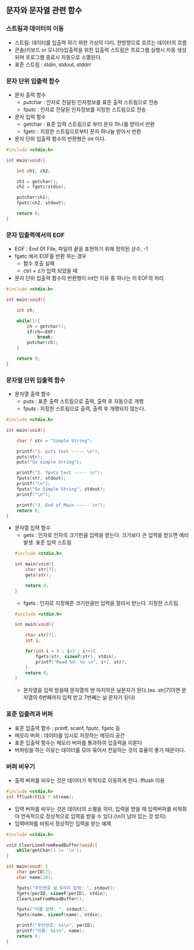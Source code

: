 ## 문자와 문자열 관련 함수

### 스트림과 데이터의 이동
- 스트림: 데이터를 입출력 하기 위한 가상의 다리, 한방향으로 흐르는 데이터의 흐름
- 콘솔(키보드 or 모니터)입출력을 위한 입출력 스트림은 프로그램 실행시 자동 생성되며 프로그램 종료시 자동으로 소멸된다.
- 표준 스트림 : stdin, stdout, stddrr

### 문자 단위 입출력 함수
- 문자 출력 함수
	- putchar : 인자로 전달된 인자정보를 표준 출력 스트림으로 전송
	- fputc : 인자로 전달된 인자정보를 지정한 스트림으로 전송
- 문자 입력 함수
	- getchar : 표준 입력 스트림으로 부터 문자 하나를 받아서 반환
	- fgetc : 지정한 스트림으로부터 문자 하나늘 받아서 반환
- 문자 단위 입출력 함수의 반환형은 int 이다.
```c
#include <stdio.h>

int main(void){

	int ch1, ch2;

	ch1 = getchar();
	ch2 = fgetc(stdin);

	putchar(ch1);
	fputc(ch2, stdout);

	return 0;
}
```

### 문자 입출력에서의 EOF
- EOF : End Of File, 파일의 끝을 표현하기 위해 정의된 상수, -1
- fgetc 에서 EOF를 반환 하는 경우
	- 함수 호출 실패
	- ctrl + z가 입력 되었을 때
- 문자 단위 입출력 함수의 반환형이 int인 이유 중 하나는 이 EOF의 처리
```c
#include <stdio.h>

int main(void){

	int ch;

	while(1){
		ch = getchar();
		if(ch==EOF)
			break;
		putchar(ch);
	}

	return 0;
}
```

### 문자열 단위 입출력 함수
- 문자열 출력 함수
	- puts : 표준 출력 스트림으로 출력, 출력 후 자동으로 개행
	- fputs : 지정한 스트림으로 출력, 출력 후 개행되지 않는다.
```c
#include <stdio.h>

int main(void){

	char * str = "Simple String";

	printf("1. puts test ----- \n");
	puts(str);
	puts("So simple String");

	printf("2. fputs test ----- \n");
	fputs(str, stdout);
	printf("\n");
	fputs("So Simple String", stdout);
	printf("\n");

	printf("3. End of Main ----- \n");
	return 0;
}
```
- 문자열 입력 함수
	- gets : 인자로 인자의 크기만큼 입력을 받는다. 크기보다 큰 입력을 받으면 에러 발생. 표준 입력 스트림
	```c
	#include <stdio.h>

	int main(void){
		char str[7];
		gets(str);

		return 0;
	}
	```
	- fgets : 인자로 지정해준 크기만큼만 입력을 잘라서 받는다. 지정한 스트림.
	```c
	#include <stdio.h>
	
	int main(void){

		char str[7];
		int i;

		for(int i = 0 ; i<3 ; i++){
			fgets(str, sizeof(str), stdin);
			printf("Read %d: %s \n", i+1, str);
		}
		return 0;
	}
	```
	- 문자열을 입력 받을때 문자열의 맨 마지막은 널문자가 된다.(ex. str[7]이면 문자열의 6번째까지 입력 받고 7번째는 널 문자가 된다)

### 표준 입출려과 버퍼
- 표준 입출력 함수 : printf, scanf, fputc, fgetc 등
- 메모리 버퍼 : 데이터를 임시로 저장하는 메모리 공간
- 표준 입출력 함수는 메모리 버퍼를 통과하여 입출력을 이룬다
- 버퍼링을 하는 이유는 데이터를 모아 묶어서 전달하는 것이 효율이 좋기 때문이다.

### 버퍼 비우기
- 출력 버퍼를 비우는 것은 데이터가 목적지로 이동하게 한다. fflush 이용
```c
#include <stdio.h>
int fflush(FILE * stream);
```
- 입력 버퍼를 비우는 것은 데이터의 소멸을 의미, 입력을 받을 때 입력버퍼를 비워줘야 연속적으로 정상적으로 입력을 받을 수 있다.(\n이 남아 있는 것 방지)
- 입력버퍼를 비워서 정상적인 입력을 받는 예제
```c
#include <stdio.h>

void ClearLineFromReadBuffer(void){
	while(getChar() != '\n');
}

int main(void) {
	char perID[7];
	char name[10];

	fputs("주민번호 앞 6자리 입력: ", stdout);
	fgets(perID, sizeof(perID), stdin);
	ClearLineFromReadBuffer();

	fputs("이름 입력: ", stdout);
	fgets(name, sizeof(name), stdin);

	printf("주민번호: %s\n", perID);
	printf("이름: %s\n", name);
	return 0;
}
```
